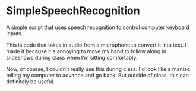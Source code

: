 # SimpleSpeechRecognition
A simple script that uses speech recognition to control computer keyboard inputs.

This is code that takes in audio from a microphone to convert it into text. I made it because it's annoying to move
my hand to follow along in slideshows during class when I'm sitting comfortably.

Now, of course, I couldn't really use this during class. I'd look like a maniac telling my computer to advance and go back. But outside of class, this can definitely be useful.
